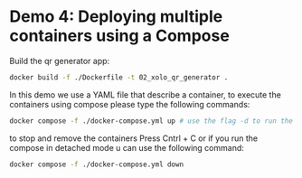 # Demo 4: Deploying multiple containers using a Compose
Build the qr generator app:
```bash
docker build -f ./Dockerfile -t 02_xolo_qr_generator .
```
In this demo we use a YAML file that describe a container, to execute the containers using compose please type the following commands:
```bash
docker compose -f ./docker-compose.yml up # use the flag -d to run the compose in detached mode
```

to stop and remove the containers Press Cntrl + C or if you run the compose in detached mode u can use the following command:
```bash
docker compose -f ./docker-compose.yml down
```
